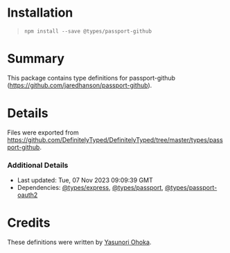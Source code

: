 # Installation
> `npm install --save @types/passport-github`

# Summary
This package contains type definitions for passport-github (https://github.com/jaredhanson/passport-github).

# Details
Files were exported from https://github.com/DefinitelyTyped/DefinitelyTyped/tree/master/types/passport-github.

### Additional Details
 * Last updated: Tue, 07 Nov 2023 09:09:39 GMT
 * Dependencies: [@types/express](https://npmjs.com/package/@types/express), [@types/passport](https://npmjs.com/package/@types/passport), [@types/passport-oauth2](https://npmjs.com/package/@types/passport-oauth2)

# Credits
These definitions were written by [ Yasunori Ohoka](https://github.com/yasupeke).
